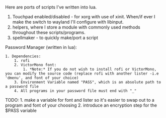 Here are ports of scripts I've written into lua.

1. Touchpad enabled/disabled - for xorg with use of xinit. When/if ever I make the switch to wayland I'll configure with libinput.
2. helpers, where I store a module with commonly used methods throughout these scripts/programs.
3. spellmaker - to quickly make/port a script


Password Manager (written in lua):

    1. Dependencies:
        1. rofi
        2. VictorMono font:
            1. *Note:* If you do not wish to install rofi or VictorMono, you can modify the source code (replace rofi with another lister -i.e 'dmenu', and font of your choice)
        3. Environment Variable named "PASS", which is an absolute path to a password file
        4. All programs in your password file must end with "_"

TODO:
    1. make a variable for font and lister so it's easier to swap out to a program and font of your choosing
    2. introduce an encryption step for the $PASS variable
